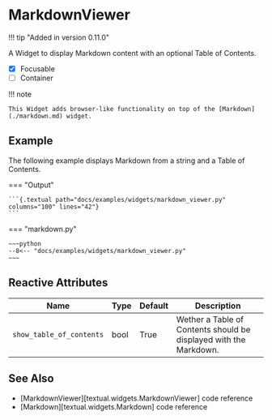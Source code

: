 # MarkdownViewer

!!! tip "Added in version 0.11.0"

A Widget to display Markdown content with an optional Table of Contents.

- [x] Focusable
- [ ] Container

!!! note

    This Widget adds browser-like functionality on top of the [Markdown](./markdown.md) widget.


## Example

The following example displays Markdown from a string and a Table of Contents.

=== "Output"

    ```{.textual path="docs/examples/widgets/markdown_viewer.py" columns="100" lines="42"}
    ```

=== "markdown.py"

    ~~~python
    --8<-- "docs/examples/widgets/markdown_viewer.py"
    ~~~

## Reactive Attributes

| Name                     | Type | Default | Description                                                       |
| ------------------------ | ---- | ------- | ----------------------------------------------------------------- |
| `show_table_of_contents` | bool | True    | Wether a Table of Contents should be displayed with the Markdown. |

## See Also

* [MarkdownViewer][textual.widgets.MarkdownViewer] code reference
* [Markdown][textual.widgets.Markdown] code reference
